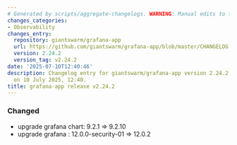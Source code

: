 ```yaml
---
# Generated by scripts/aggregate-changelogs. WARNING: Manual edits to this files will be overwritten.
changes_categories:
- Observability
changes_entry:
  repository: giantswarm/grafana-app
  url: https://github.com/giantswarm/grafana-app/blob/master/CHANGELOG.md#2242---2025-07-10
  version: 2.24.2
  version_tag: v2.24.2
date: '2025-07-10T12:40:46'
description: Changelog entry for giantswarm/grafana-app version 2.24.2, published
  on 10 July 2025, 12:40.
title: grafana-app release v2.24.2
---
```


### Changed
- upgrade grafana chart: 9.2.1 => 9.2.10
- upgrade grafana : 12.0.0-security-01 => 12.0.2
